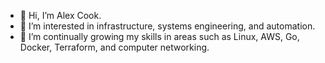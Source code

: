 - 👋 Hi, I’m Alex Cook.
- 👀 I’m interested in infrastructure, systems engineering, and automation.
- 🌱 I’m continually growing my skills in areas such as Linux, AWS, Go, Docker, Terraform, and computer networking.

<!---
- 💞️ I’m looking to collaborate on ...
- 📫 How to reach me ...
--->

<!---
alexpcook/alexpcook is a ✨ special ✨ repository because its `README.md` (this file) appears on your GitHub profile.
You can click the Preview link to take a look at your changes.
--->
